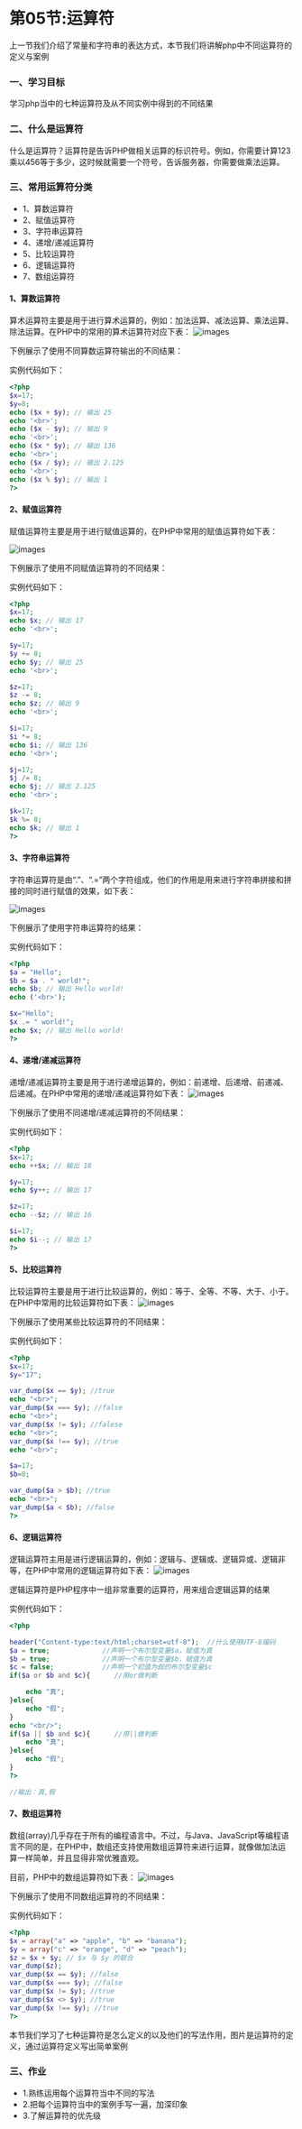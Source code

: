 # 第05节:运算符
上一节我们介绍了常量和字符串的表达方式，本节我们将讲解php中不同运算符的定义与案例

### 一、学习目标
学习php当中的七种运算符及从不同实例中得到的不同结果

### 二、什么是运算符
什么是运算符？运算符是告诉PHP做相关运算的标识符号。例如，你需要计算123乘以456等于多少，这时候就需要一个符号，告诉服务器，你需要做乘法运算。

### 三、常用运算符分类
* 1、算数运算符
* 2、赋值运算符
* 3、字符串运算符
* 4、递增/递减运算符
* 5、比较运算符
* 6、逻辑运算符
* 7、数组运算符

#### 1、算数运算符
算术运算符主要是用于进行算术运算的，例如：加法运算、减法运算、乘法运算、除法运算。在PHP中的常用的算术运算符对应下表：
![images](../images/0205_img.png)

下例展示了使用不同算数运算符输出的不同结果：

实例代码如下：

``` php
<?php 
$x=17;
$y=8;
echo ($x + $y); // 输出 25
echo '<br>';
echo ($x - $y); // 输出 9
echo '<br>';
echo ($x * $y); // 输出 136
echo '<br>';
echo ($x / $y); // 输出 2.125
echo '<br>';
echo ($x % $y); // 输出 1
?>
```

#### 2、赋值运算符
赋值运算符主要是用于进行赋值运算的，在PHP中常用的赋值运算符如下表：

![images](../images/0205_images.png)

下例展示了使用不同赋值运算符的不同结果：

实例代码如下：

``` php
<?php 
$x=17;
echo $x; // 输出 17
echo '<br>';

$y=17;
$y += 8;
echo $y; // 输出 25
echo '<br>';

$z=17;
$z -= 8;
echo $z; // 输出 9
echo '<br>';

$i=17;
$i *= 8;
echo $i; // 输出 136
echo '<br>';

$j=17;
$j /= 8;
echo $j; // 输出 2.125
echo '<br>';

$k=17;
$k %= 8;
echo $k; // 输出 1
?>
```

#### 3、字符串运算符
字符串运算符是由“.”、“.=”两个字符组成，他们的作用是用来进行字符串拼接和拼接的同时进行赋值的效果，如下表：

![images](../images/0205_image.png)

下例展示了使用字符串运算符的结果：

实例代码如下：

``` php
<?php
$a = "Hello";
$b = $a . " world!";
echo $b; // 输出 Hello world!
echo ('<br>');

$x="Hello";
$x .= " world!";
echo $x; // 输出 Hello world!
?>
```

#### 4、递增/递减运算符
递增/递减运算符主要是用于进行递增运算的，例如：前递增、后递增、前递减、后递减。在PHP中常用的递增/递减运算符如下表：
![images](../images/0205_imgs.png)

下例展示了使用不同递增/递减运算符的不同结果：

实例代码如下：

``` php
<?php
$x=17; 
echo ++$x; // 输出 18

$y=17; 
echo $y++; // 输出 17

$z=17;
echo --$z; // 输出 16

$i=17;
echo $i--; // 输出 17
?>
```

#### 5、比较运算符
比较运算符主要是用于进行比较运算的，例如：等于、全等、不等、大于、小于。在PHP中常用的比较运算符如下表：
![images](../images/0205_pngs.png)

下例展示了使用某些比较运算符的不同结果：

实例代码如下：

``` php
<?php
$x=17;
$y="17";

var_dump($x == $y); //true
echo "<br>";
var_dump($x === $y); //false
echo "<br>";
var_dump($x != $y); //falese
echo "<br>";
var_dump($x !== $y); //true
echo "<br>";

$a=17;
$b=8;

var_dump($a > $b); //true
echo "<br>";
var_dump($a < $b); //false
?>
```

#### 6、逻辑运算符
逻辑运算符主用是进行逻辑运算的，例如：逻辑与、逻辑或、逻辑异或、逻辑非等，在PHP中常用的逻辑运算符如下表：
![images](../images/0205_true.png)

逻辑运算符是PHP程序中一组非常重要的运算符，用来组合逻辑运算的结果

实例代码如下：

``` php
<?php

header("Content-type:text/html;charset=utf-8");  //什么使用UTF-8编码
$a = true;             //声明一个布尔型变量$a，赋值为真
$b = true;             //声明一个布尔型变量$b，赋值为真
$c = false;            //声明一个初值为假的布尔型变量$c
if($a or $b and $c){      //用or做判断

    echo "真";
}else{
    echo "假";
}
echo "<br/>";
if($a || $b and $c){      //用||做判断
    echo "真";
}else{
    echo "假";
}
?>

//输出：真,假
```

#### 7、数组运算符
数组(array)几乎存在于所有的编程语言中。不过，与Java、JavaScript等编程语言不同的是，在PHP中，数组还支持使用数组运算符来进行运算，就像做加法运算一样简单，并且显得非常优雅直观。

目前，PHP中的数组运算符如下表：
![images](../images/0205_jpg.png)

下例展示了使用不同数组运算符的不同结果：

实例代码如下：

``` php
<?php
$x = array("a" => "apple", "b" => "banana");
$y = array("c" => "orange", "d" => "peach");
$z = $x + $y; // $x 与 $y 的联合
var_dump($z);
var_dump($x == $y); //false
var_dump($x === $y); //false
var_dump($x != $y); //true
var_dump($x <> $y); //true
var_dump($x !== $y); //true
?>
```

本节我们学习了七种运算符是怎么定义的以及他们的写法作用，图片是运算符的定义，通过运算符定义写出简单案例

### 三、作业
* 1.熟练运用每个运算符当中不同的写法
* 2.把每个运算符当中的案例手写一遍，加深印象
* 3.了解运算符的优先级